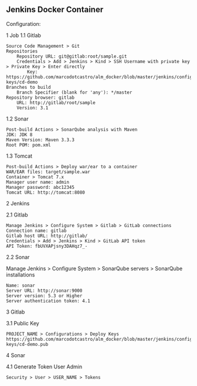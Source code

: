 ## Jenkins Docker Container

Configuration:

1 Job
1.1 Gitlab
```
Source Code Management > Git
Repositories
	Repository URL: git@gitlab:root/sample.git
	Credentials > Add > Jenkins > Kind > SSH Username with private key > Private Key > Enter directly
		Key: https://github.com/marcodotcastro/alm_docker/blob/master/jenkins/config/ssh-keys/cd-demo
Branches to build
	Branch Specifier (blank for 'any'): */master
Repository browser: gitlab
	URL: http://gitlab/root/sample
	Version: 3.1
```
1.2 Sonar
```
Post-build Actions > SonarQube analysis with Maven
JDK: JDK 8
Maven Version: Maven 3.3.3
Root POM: pom.xml
```
1.3 Tomcat
```
Post-build Actions > Deploy war/ear to a container
WAR/EAR files: target/sample.war
Container > Tomcat 7.x
Manager user name: admin
Manager password: abc12345
Tomcat URL: http://tomcat:8080
```
2 Jenkins

2.1 Gitlab
```
Manage Jenkins > Configure System > Gitlab > GitLab connections
Connection name: gitlab
Gitlab host URL: http://gitlab/
Credentials > Add > Jenkins > Kind > GitLab API token
API Token: fbUVXAPjsny3DAHqz7_-
```
2.2 Sonar

Manage Jenkins > Configure System > SonarQube servers > SonarQube installations
```
Name: sonar
Server URL: http://sonar:9000
Server version: 5.3 or Higher
Server authentication token: 4.1
```
3 Gitlab

3.1 Public Key
```
PROJECT_NAME > Configurations > Deploy Keys
https://github.com/marcodotcastro/alm_docker/blob/master/jenkins/config/ssh-keys/cd-demo.pub
```

4 Sonar

4.1 Generate Token User Admin
```
Security > User > USER_NAME > Tokens
```
